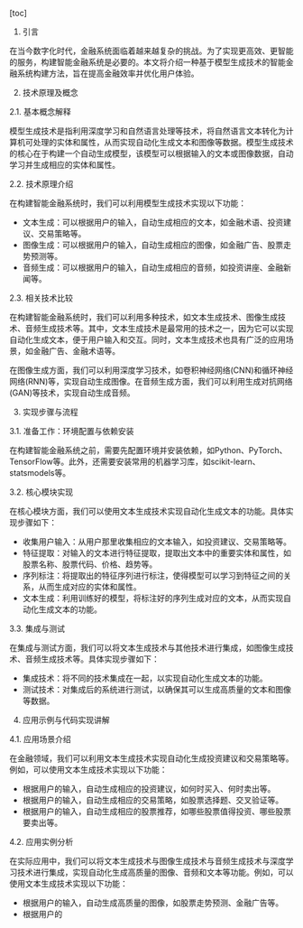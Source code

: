 
[toc]                    
                
                
1. 引言

在当今数字化时代，金融系统面临着越来越复杂的挑战。为了实现更高效、更智能的服务，构建智能金融系统是必要的。本文将介绍一种基于模型生成技术的智能金融系统构建方法，旨在提高金融效率并优化用户体验。

2. 技术原理及概念

2.1. 基本概念解释

模型生成技术是指利用深度学习和自然语言处理等技术，将自然语言文本转化为计算机可处理的实体和属性，从而实现自动化生成文本和图像等数据。模型生成技术的核心在于构建一个自动生成模型，该模型可以根据输入的文本或图像数据，自动学习并生成相应的实体和属性。

2.2. 技术原理介绍

在构建智能金融系统时，我们可以利用模型生成技术实现以下功能：

- 文本生成：可以根据用户的输入，自动生成相应的文本，如金融术语、投资建议、交易策略等。
- 图像生成：可以根据用户的输入，自动生成相应的图像，如金融广告、股票走势预测等。
- 音频生成：可以根据用户的输入，自动生成相应的音频，如投资讲座、金融新闻等。

2.3. 相关技术比较

在构建智能金融系统时，我们可以利用多种技术，如文本生成技术、图像生成技术、音频生成技术等。其中，文本生成技术是最常用的技术之一，因为它可以实现自动化生成文本，便于用户输入和交互。同时，文本生成技术也具有广泛的应用场景，如金融广告、金融术语等。

在图像生成方面，我们可以利用深度学习技术，如卷积神经网络(CNN)和循环神经网络(RNN)等，实现自动生成图像。在音频生成方面，我们可以利用生成对抗网络(GAN)等技术，实现自动生成音频。

3. 实现步骤与流程

3.1. 准备工作：环境配置与依赖安装

在构建智能金融系统之前，需要先配置环境并安装依赖，如Python、PyTorch、TensorFlow等。此外，还需要安装常用的机器学习库，如scikit-learn、statsmodels等。

3.2. 核心模块实现

在核心模块方面，我们可以使用文本生成技术实现自动化生成文本的功能。具体实现步骤如下：

- 收集用户输入：从用户那里收集相应的文本输入，如投资建议、交易策略等。
- 特征提取：对输入的文本进行特征提取，提取出文本中的重要实体和属性，如股票名称、股票代码、价格、趋势等。
- 序列标注：将提取出的特征序列进行标注，使得模型可以学习到特征之间的关系，从而生成对应的实体和属性。
- 文本生成：利用训练好的模型，将标注好的序列生成对应的文本，从而实现自动化生成文本的功能。

3.3. 集成与测试

在集成与测试方面，我们可以将文本生成技术与其他技术进行集成，如图像生成技术、音频生成技术等。具体实现步骤如下：

- 集成技术：将不同的技术集成在一起，以实现自动化生成文本的功能。
- 测试技术：对集成后的系统进行测试，以确保其可以生成高质量的文本和图像等数据。

4. 应用示例与代码实现讲解

4.1. 应用场景介绍

在金融领域，我们可以利用文本生成技术实现自动化生成投资建议和交易策略等。例如，可以使用文本生成技术实现以下功能：

- 根据用户的输入，自动生成相应的投资建议，如何时买入、何时卖出等。
- 根据用户的输入，自动生成相应的交易策略，如股票选择题、交叉验证等。
- 根据用户的输入，自动生成相应的股票推荐，如哪些股票值得投资、哪些股票要卖出等。

4.2. 应用实例分析

在实际应用中，我们可以将文本生成技术与图像生成技术与音频生成技术与深度学习技术进行集成，实现自动化生成高质量的图像、音频和文本等功能。例如，可以使用文本生成技术实现以下功能：

- 根据用户的输入，自动生成高质量的图像，如股票走势预测、金融广告等。
- 根据用户的

